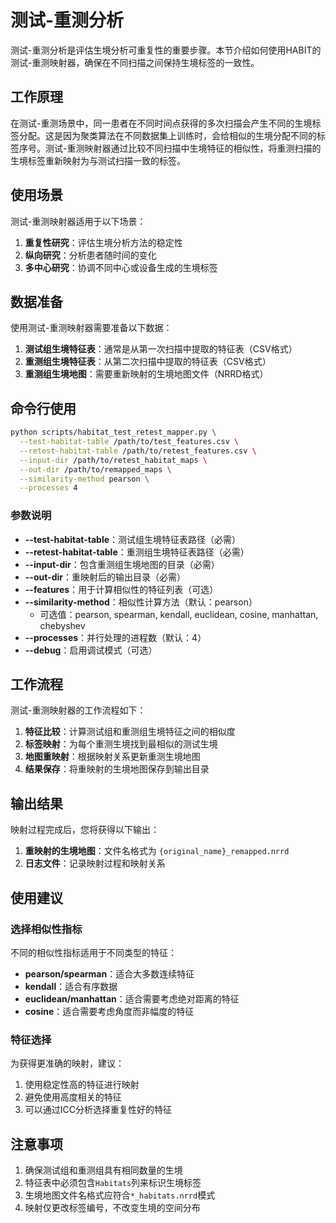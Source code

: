 # 测试-重测分析

测试-重测分析是评估生境分析可重复性的重要步骤。本节介绍如何使用HABIT的测试-重测映射器，确保在不同扫描之间保持生境标签的一致性。

## 工作原理

在测试-重测场景中，同一患者在不同时间点获得的多次扫描会产生不同的生境标签分配。这是因为聚类算法在不同数据集上训练时，会给相似的生境分配不同的标签序号。测试-重测映射器通过比较不同扫描中生境特征的相似性，将重测扫描的生境标签重新映射为与测试扫描一致的标签。

## 使用场景

测试-重测映射器适用于以下场景：

1. **重复性研究**：评估生境分析方法的稳定性
2. **纵向研究**：分析患者随时间的变化
3. **多中心研究**：协调不同中心或设备生成的生境标签

## 数据准备

使用测试-重测映射器需要准备以下数据：

1. **测试组生境特征表**：通常是从第一次扫描中提取的特征表（CSV格式）
2. **重测组生境特征表**：从第二次扫描中提取的特征表（CSV格式）
3. **重测组生境地图**：需要重新映射的生境地图文件（NRRD格式）

## 命令行使用

```bash
python scripts/habitat_test_retest_mapper.py \
  --test-habitat-table /path/to/test_features.csv \
  --retest-habitat-table /path/to/retest_features.csv \
  --input-dir /path/to/retest_habitat_maps \
  --out-dir /path/to/remapped_maps \
  --similarity-method pearson \
  --processes 4
```

### 参数说明

- **--test-habitat-table**：测试组生境特征表路径（必需）
- **--retest-habitat-table**：重测组生境特征表路径（必需）
- **--input-dir**：包含重测组生境地图的目录（必需）
- **--out-dir**：重映射后的输出目录（必需）
- **--features**：用于计算相似性的特征列表（可选）
- **--similarity-method**：相似性计算方法（默认：pearson）
  - 可选值：pearson, spearman, kendall, euclidean, cosine, manhattan, chebyshev
- **--processes**：并行处理的进程数（默认：4）
- **--debug**：启用调试模式（可选）

## 工作流程

测试-重测映射器的工作流程如下：

1. **特征比较**：计算测试组和重测组生境特征之间的相似度
2. **标签映射**：为每个重测生境找到最相似的测试生境
3. **地图重映射**：根据映射关系更新重测生境地图
4. **结果保存**：将重映射的生境地图保存到输出目录

## 输出结果

映射过程完成后，您将获得以下输出：

1. **重映射的生境地图**：文件名格式为 `{original_name}_remapped.nrrd`
2. **日志文件**：记录映射过程和映射关系

## 使用建议

### 选择相似性指标

不同的相似性指标适用于不同类型的特征：

- **pearson/spearman**：适合大多数连续特征
- **kendall**：适合有序数据
- **euclidean/manhattan**：适合需要考虑绝对距离的特征
- **cosine**：适合需要考虑角度而非幅度的特征

### 特征选择

为获得更准确的映射，建议：

1. 使用稳定性高的特征进行映射
2. 避免使用高度相关的特征
3. 可以通过ICC分析选择重复性好的特征

## 注意事项

1. 确保测试组和重测组具有相同数量的生境
2. 特征表中必须包含`Habitats`列来标识生境标签
3. 生境地图文件名格式应符合`*_habitats.nrrd`模式
4. 映射仅更改标签编号，不改变生境的空间分布 